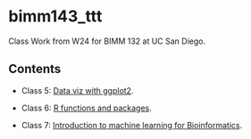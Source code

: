 
# bimm143_ttt
Class Work from W24 for BIMM 132 at UC San Diego.

## Contents

- Class 5: [Data viz with ggplot2](https://github.com/jchungz/bimm143_ttt/blob/main/class05/class05.pdf).

- Class 6: [R functions and packages](https://github.com/jchungz/bimm143_ttt/blob/main/Class06/class06.pdf). 

- Class 7: [Introduction to machine learning for Bioinformatics](https://github.com/jchungz/bimm143_ttt/blob/main/class07/class07lab.pdf).



